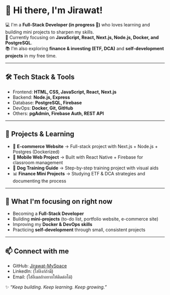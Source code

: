 # 👋 Hi there, I'm Jirawat!  

💻 I'm a **Full-Stack Developer (in progress 🚀)** who loves learning and building mini projects to sharpen my skills.  
🎯 Currently focusing on **JavaScript, React, Next.js, Node.js, Docker, and PostgreSQL**.  
📚 I'm also exploring **finance & investing (ETF, DCA)** and **self-development projects** in my free time.  

---

## 🛠 Tech Stack & Tools  
- Frontend: **HTML, CSS, JavaScript, React, Next.js**  
- Backend: **Node.js, Express**  
- Database: **PostgreSQL, Firebase**  
- DevOps: **Docker, Git, GitHub**  
- Others: **pgAdmin, Firebase Auth, REST API**  

---

## 🚀 Projects & Learning  
- 🛒 **E-commerce Website** → Full-stack project with Next.js + Node.js + Postgres (Dockerized)  
- 📱 **Mobile Web Project** → Built with React Native + Firebase for classroom management  
- 🐶 **Dog Training Guide** → Step-by-step training project with visual aids  
- 📊 **Finance Mini Projects** → Studying ETF & DCA strategies and documenting the process  

---

## 🌱 What I'm focusing on right now  
- Becoming a **Full-Stack Developer**  
- Building **mini-projects** (to-do list, portfolio website, e-commerce site)  
- Improving my **Docker & DevOps skills**  
- Practicing **self-development** through small, consistent projects  

---

## 📫 Connect with me  
- GitHub: [Jirawat-MySpace](https://github.com/Jirawat-MySpace)  
- LinkedIn: (ใส่ลิงก์ถ้ามี)  
- Email: (ใส่อีเมลถ้าอยากให้ติดต่อได้)  

✨ *“Keep building. Keep learning. Keep growing.”*  
